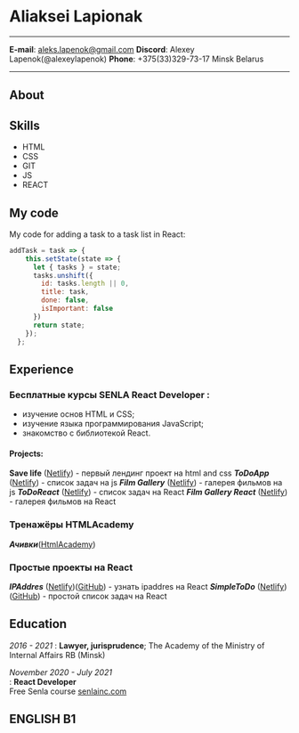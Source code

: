 Aliaksei Lapionak
============

-------------------                 --------------------------
**E-mail**: [aleks.lapenok@gmail.com](aleks.lapenok@gmail.com)
**Discord**: Alexey Lapenok(@alexeylapenok)
**Phone**: +375(33)329-73-17 Minsk Belarus                          
-------------------                 --------------------------

About 
----------


Skills
--------------------
- HTML
- CSS
- GIT
- JS
- REACT

My code
---------
My code for adding a task to a task list in React:
```javascript (React)
addTask = task => {
    this.setState(state => {
      let { tasks } = state;
      tasks.unshift({
        id: tasks.length || 0,
        title: task,
        done: false,
        isImportant: false
      })
      return state;
    });
  };
```

Experience
----------

### Бесплатные курсы SENLA React Developer :
- изучение основ HTML и CSS;
- изучение языка программирования JavaScript;
- знакомство с библиотекой React.

#### Projects:
**Save life** ([Netlify](https://save-life-by-lapenok.netlify.app)) - первый лендинг проект на html and css
_**ToDoApp**_ ([Netlify](https://todoapplap.netlify.app)) - список задач на js
_**Film Gallery**_ ([Netlify](https://lapfilmgallery.netlify.app)) - галерея фильмов на js
_**ToDoReact**_ ([Netlify](https://todoreactlapp.netlify.app)) - список задач на React
_**Film Gallery React**_ ([Netlify](https://lapfilmgalleryreact.netlify.app)) - галерея фильмов на React

### Тренажёры HTMLAcademy
_**Ачивки**_([HtmlAcademy](https://htmlacademy.ru/profile/id1693469/))

### Простые проекты на React
_**IPAddres**_ ([Netlify](https://ipaddress-react.netlify.app))([GitHub](https://github.com/AlexeyLapenok/ipaddress)) - узнать ipaddres на React
_**SimpleToDo**_ ([Netlify](https://todosimple-react.netlify.app))([GitHub](https://github.com/AlexeyLapenok/todolist)) - простой список задач на React

Education
---------

_2016 - 2021_ 
: **Lawyer, jurisprudence**; The Academy of the Ministry of Internal Affairs
RB (Minsk)

_November 2020 - July 2021_  
: **React Developer**  
Free Senla course [senlainc.com](https://senlainc.com/senla-courses-2020/)

ENGLISH B1
-----------